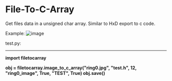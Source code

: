 # File-To-C-Array
Get files data in a unsigned char array. Similar to HxD export to c code.

Example:
![image](https://user-images.githubusercontent.com/102437829/197292016-4d47e29c-15cd-4dd2-b5a6-6d339d3bef9e.png)

test.py:
<hr>
<b>
import filetocarray

obj = filetocarray.image_to_c_array("ring0.jpg", "test.h", 12, "ring0_image", True, "TEST", True)
obj.save()
</b>
